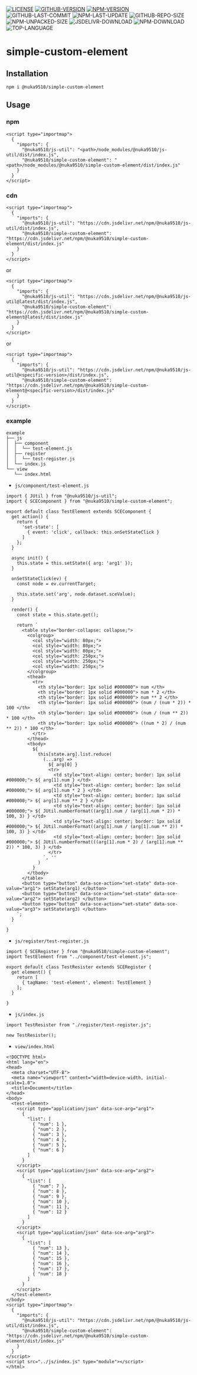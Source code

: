 [![LICENSE][license]][license-url]
[![GITHUB-VERSION][github-version]][github-version-url]
[![NPM-VERSION][npm-version]][npm-version-url]
![GITHUB-LAST-COMMIT][github-last-commit]
![NPM-LAST-UPDATE][npm-last-update]
![GITHUB-REPO-SIZE][github-repo-size]
![NPM-UNPACKED-SIZE][npm-unpacked-size]
![JSDELIVR-DOWNLOAD][jsdelivr-download]
![NPM-DOWNLOAD][npm-download]
![TOP-LANGUAGE][top-language]

[license]: https://img.shields.io/npm/l/%40nuka9510%2Fsimple-custom-element
[license-url]: https://github.com/nuka9510/simple-custom-element/blob/main/LICENSE

[github-version]: https://img.shields.io/github/package-json/v/nuka9510/simple-custom-element?logo=github
[github-version-url]: https://github.com/nuka9510/simple-custom-element

[npm-version]: https://img.shields.io/npm/v/%40nuka9510%2Fsimple-custom-element?logo=npm
[npm-version-url]: https://www.npmjs.com/package/@nuka9510/simple-custom-element

[github-last-commit]: https://img.shields.io/github/last-commit/nuka9510/simple-custom-element?logo=github

[npm-last-update]: https://img.shields.io/npm/last-update/%40nuka9510%2Fsimple-custom-element?logo=npm

[github-repo-size]: https://img.shields.io/github/repo-size/nuka9510/simple-custom-element?logo=github

[npm-unpacked-size]: https://img.shields.io/npm/unpacked-size/%40nuka9510%2Fsimple-custom-element?logo=npm

[jsdelivr-download]: https://img.shields.io/jsdelivr/npm/hm/%40nuka9510/simple-custom-element?logo=jsdelivr

[npm-download]: https://img.shields.io/npm/dm/%40nuka9510%2Fsimple-custom-element?logo=npm

[top-language]: https://img.shields.io/github/languages/top/nuka9510/simple-custom-element

# simple-custom-element
## Installation
```
npm i @nuka9510/simple-custom-element
```
## Usage
### npm
```
<script type="importmap">
  {
    "imports": {
      "@nuka9510/js-util": "<path>/node_modules/@nuka9510/js-util/dist/index.js",
      "@nuka9510/simple-custom-element": "<path>/node_modules/@nuka9510/simple-custom-element/dist/index.js"
    }
  }
</script>
```
### cdn
```
<script type="importmap">
  {
    "imports": {
      "@nuka9510/js-util": "https://cdn.jsdelivr.net/npm/@nuka9510/js-util/dist/index.js",
      "@nuka9510/simple-custom-element": "https://cdn.jsdelivr.net/npm/@nuka9510/simple-custom-element/dist/index.js"
    }
  }
</script>
```
or
```
<script type="importmap">
  {
    "imports": {
      "@nuka9510/js-util": "https://cdn.jsdelivr.net/npm/@nuka9510/js-util@latest/dist/index.js",
      "@nuka9510/simple-custom-element": "https://cdn.jsdelivr.net/npm/@nuka9510/simple-custom-element@latest/dist/index.js"
    }
  }
</script>
```
or
```
<script type="importmap">
  {
    "imports": {
      "@nuka9510/js-util": "https://cdn.jsdelivr.net/npm/@nuka9510/js-util@<specific-version>/dist/index.js",
      "@nuka9510/simple-custom-element": "https://cdn.jsdelivr.net/npm/@nuka9510/simple-custom-element@<specific-version>/dist/index.js"
    }
  }
</script>
```
### example
```
example
├── js
│  ├── component
│  │  └── test-element.js
│  ├── register
│  │  └── test-register.js
│  └── index.js
└── view
   └── index.html
```
- `js/component/test-element.js`
```
import { JUtil } from "@nuka9510/js-util";
import { SCEComponent } from "@nuka9510/simple-custom-element";

export default class TestElement extends SCEComponent {
  get action() {
    return {
      'set-state': [
        { event: 'click', callback: this.onSetStateClick }
      ]
    };
  }

  async init() {
    this.state = this.setState({ arg: 'arg1' });
  }

  onSetStateClick(ev) {
    const node = ev.currentTarget;

    this.state.set('arg', node.dataset.sceValue);
  }

  render() {
    const state = this.state.get();

    return `
      <table style="border-collapse: collapse;">
        <colgroup>
          <col style="width: 80px;">
          <col style="width: 80px;">
          <col style="width: 80px;">
          <col style="width: 250px;">
          <col style="width: 250px;">
          <col style="width: 250px;">
        </colgroup>
        <thead>
          <tr>
            <th style="border: 1px solid #000000"> num </th>
            <th style="border: 1px solid #000000"> num * 2 </th>
            <th style="border: 1px solid #000000"> num ** 2 </th>
            <th style="border: 1px solid #000000"> (num / (num * 2)) * 100 </th>
            <th style="border: 1px solid #000000"> (num / (num ** 2)) * 100 </th>
            <th style="border: 1px solid #000000"> ((num * 2) / (num ** 2)) * 100 </th>
          </tr>
        </thead>
        <tbody>
          ${
            this[state.arg].list.reduce(
              (...arg) => `
                ${ arg[0] }
                <tr>
                  <td style="text-align: center; border: 1px solid #000000;"> ${ arg[1].num } </td>
                  <td style="text-align: center; border: 1px solid #000000;"> ${ arg[1].num * 2 } </td>
                  <td style="text-align: center; border: 1px solid #000000;"> ${ arg[1].num ** 2 } </td>
                  <td style="text-align: center; border: 1px solid #000000;"> ${ JUtil.numberFormat((arg[1].num / (arg[1].num * 2)) * 100, 3) } </td>
                  <td style="text-align: center; border: 1px solid #000000;"> ${ JUtil.numberFormat((arg[1].num / (arg[1].num ** 2)) * 100, 3) } </td>
                  <td style="text-align: center; border: 1px solid #000000;"> ${ JUtil.numberFormat(((arg[1].num * 2) / (arg[1].num ** 2)) * 100, 3) } </td>
                </tr>
              `, ''
            )
          }
        </tbody>
      </table>
      <button type="button" data-sce-action="set-state" data-sce-value="arg1"> setState(arg1) </button>
      <button type="button" data-sce-action="set-state" data-sce-value="arg2"> setState(arg2) </button>
      <button type="button" data-sce-action="set-state" data-sce-value="arg3"> setState(arg3) </button>
    `;
  }

}
```
- `js/register/test-register.js`
```
import { SCERegister } from "@nuka9510/simple-custom-element";
import TestElement from "../component/test-element.js";

export default class TestResister extends SCERegister {
  get element() {
    return [
      { tagName: 'test-element', element: TestElement }
    ];
  }

}
```
- `js/index.js`
```
import TestResister from "./register/test-register.js";

new TestResister();
```
- `view/index.html`
```
<!DOCTYPE html>
<html lang="en">
<head>
  <meta charset="UTF-8">
  <meta name="viewport" content="width=device-width, initial-scale=1.0">
  <title>Document</title>
</head>
<body>
  <test-element>
    <script type="application/json" data-sce-arg="arg1">
      {
        "list": [
          { "num": 1 },
          { "num": 2 },
          { "num": 3 },
          { "num": 4 },
          { "num": 5 },
          { "num": 6 }
        ]
      }
    </script>
    <script type="application/json" data-sce-arg="arg2">
      {
        "list": [
          { "num": 7 },
          { "num": 8 },
          { "num": 9 },
          { "num": 10 },
          { "num": 11 },
          { "num": 12 }
        ]
      }
    </script>
    <script type="application/json" data-sce-arg="arg3">
      {
        "list": [
          { "num": 13 },
          { "num": 14 },
          { "num": 15 },
          { "num": 16 },
          { "num": 17 },
          { "num": 18 }
        ]
      }
    </script>
  </test-element>
</body>
<script type="importmap">
  {
    "imports": {
      "@nuka9510/js-util": "https://cdn.jsdelivr.net/npm/@nuka9510/js-util/dist/index.js",
      "@nuka9510/simple-custom-element": "https://cdn.jsdelivr.net/npm/@nuka9510/simple-custom-element/dist/index.js"
    }
  }
</script>
<script src="../js/index.js" type="module"></script>
</html>
```